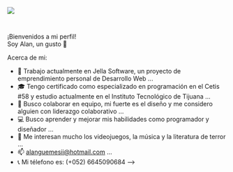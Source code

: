 ![](https://www.facebook.com/JellaSoftware/photos/a.299912217365276/300054314017733/)

<a href="https://www.facebook.com/" target="_top"><img src="https://www.facebook.com/JellaSoftware/photos/a.299912217365276/300054314017733/" width="80" height="15"/></a>

<div id="fb-root"></div>
<script async defer crossorigin="anonymous" src="https://connect.facebook.net/es_LA/sdk.js#xfbml=1&version=v10.0" nonce="vbNdzuVb"></script>

¡Bienvenidos a mi perfil! <BR>
Soy Alan, un gusto :eyes:

Acerca de mi:

- :briefcase: Trabajo actualmente en Jella Software, un proyecto de emprendimiento personal de Desarrollo Web ...
- :mortar_board: Tengo certificado como especializado en programación en el Cetis #58 y estudio actualmente en el Instituto Tecnológico de Tijuana ...
- 👯 Busco colaborar en equipo, mi fuerte es el diseño y me considero alguien con liderazgo colaborativo ...
- :computer: Busco aprender y mejorar mis habilidades como programador y diseñador ...
- 💬 Me interesan mucho los videojuegos, la música y la literatura de terror ...
- 📫 alanguemesii@hotmail.com ...
- :telephone_receiver: Mi télefono es: (+052) 6645090684
-->
